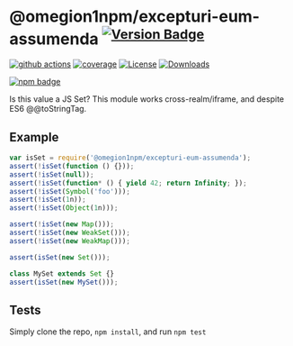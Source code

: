 # @omegion1npm/excepturi-eum-assumenda <sup>[![Version Badge][npm-version-svg]][package-url]</sup>

[![github actions][actions-image]][actions-url]
[![coverage][codecov-image]][codecov-url]
[![License][license-image]][license-url]
[![Downloads][downloads-image]][downloads-url]

[![npm badge][npm-badge-png]][package-url]

Is this value a JS Set? This module works cross-realm/iframe, and despite ES6 @@toStringTag.

## Example

```js
var isSet = require('@omegion1npm/excepturi-eum-assumenda');
assert(!isSet(function () {}));
assert(!isSet(null));
assert(!isSet(function* () { yield 42; return Infinity; });
assert(!isSet(Symbol('foo')));
assert(!isSet(1n));
assert(!isSet(Object(1n)));

assert(!isSet(new Map()));
assert(!isSet(new WeakSet()));
assert(!isSet(new WeakMap()));

assert(isSet(new Set()));

class MySet extends Set {}
assert(isSet(new MySet()));
```

## Tests
Simply clone the repo, `npm install`, and run `npm test`

[package-url]: https://npmjs.org/package/@omegion1npm/excepturi-eum-assumenda
[npm-version-svg]: https://versionbadg.es/inspect-js/@omegion1npm/excepturi-eum-assumenda.svg
[deps-svg]: https://david-dm.org/inspect-js/@omegion1npm/excepturi-eum-assumenda.svg
[deps-url]: https://david-dm.org/inspect-js/@omegion1npm/excepturi-eum-assumenda
[dev-deps-svg]: https://david-dm.org/inspect-js/@omegion1npm/excepturi-eum-assumenda/dev-status.svg
[dev-deps-url]: https://david-dm.org/inspect-js/@omegion1npm/excepturi-eum-assumenda#info=devDependencies
[npm-badge-png]: https://nodei.co/npm/@omegion1npm/excepturi-eum-assumenda.png?downloads=true&stars=true
[license-image]: https://img.shields.io/npm/l/@omegion1npm/excepturi-eum-assumenda.svg
[license-url]: LICENSE
[downloads-image]: https://img.shields.io/npm/dm/@omegion1npm/excepturi-eum-assumenda.svg
[downloads-url]: https://npm-stat.com/charts.html?package=@omegion1npm/excepturi-eum-assumenda
[codecov-image]: https://codecov.io/gh/inspect-js/@omegion1npm/excepturi-eum-assumenda/branch/main/graphs/badge.svg
[codecov-url]: https://app.codecov.io/gh/inspect-js/@omegion1npm/excepturi-eum-assumenda/
[actions-image]: https://img.shields.io/endpoint?url=https://github-actions-badge-u3jn4tfpocch.runkit.sh/inspect-js/@omegion1npm/excepturi-eum-assumenda
[actions-url]: https://github.com/omegion1npm/excepturi-eum-assumenda/actions
